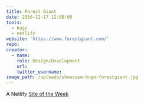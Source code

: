 ```yaml
---
title: Forest Giant
date: 2016-12-17 12:00:00
tools:
  - hugo
  - netlify
website: 'https://www.forestgiant.com/'
repo:
creator:
  - name:
    role: Design/Development
    url:
    twitter_username:
image_path: /uploads/showcase-hugo-forestgiant.jpg
---
```



A Netlify [Site of the Week](https://www.netlify.com/site-of-the-week/forest-giant/)